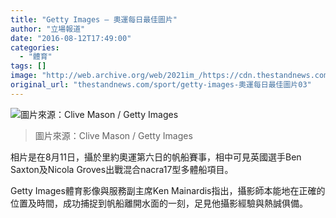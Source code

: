 ```yaml
---
title: "Getty Images — 奧運每日最佳圖片"
author: "立場報道"
date: "2016-08-12T17:49:00"
categories:
  - "體育"
tags: []
image: "http://web.archive.org/web/2021im_/https://cdn.thestandnews.com/media/photos/cache/Day20620-20Clive20Mason_7QkCj_1200x0.jpg"
original_url: "thestandnews.com/sport/getty-images-奧運每日最佳圖片03"
---
```

![圖片來源：Clive Mason / Getty Images](http://web.archive.org/web/2021im_/https://cdn.thestandnews.com/media/photos/cache/Day20620-20Clive20Mason_7QkCj_1200x0.jpg)

> 圖片來源：Clive Mason / Getty Images

相片是在8月11日，攝於里約奧運第六日的帆船賽事，相中可見英國選手Ben Saxton及Nicola Groves出戰混合nacra17型多體船項目。

Getty Images體育影像與服務副主席Ken Mainardis指出，攝影師本能地在正確的位置及時間，成功捕捉到帆船離開水面的一刻，足見他攝影經驗與熱誠俱備。